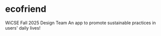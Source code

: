 # ecofriend
WiCSE Fall 2025 Design Team
An app to promote sustainable practices in users' daily lives!